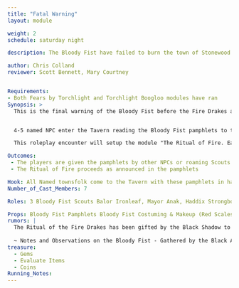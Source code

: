 ```yaml
---
title: "Fatal Warning"
layout: module

weight: 2
schedule: saturday night

description: The Bloody Fist have failed to burn the town of Stonewood down by conventional means so now they have made plans to enact the ritual to summon the Fire Drakes. People are wandering around with Pamphlets that warn of the comming destruction when the Fire Drakes are summoned. This module is a non-combative encounter.

author: Chris Colland
reviewer: Scott Bennett, Mary Courtney


Requirements: 
- Both Fears by Torchlight and Torchlight Boogloo modules have ran
Synopsis: > 
  This is the final warning of the Bloody Fist before the Fire Drakes are summoned. All named Townsfolk enter the town with pamphlets outlining an evacuation protocol for the citizens of Stonewood. The pamphlets seem to be a humane request for innocents to leave before this escalates but the wording is grim for what is to come.  


  4-5 named NPC enter the Tavern reading the Bloody Fist pamphlets to themselves in confusion and fear. 3 Bloody Fist Scouts enter unarmed with hands up, these Scouts are just delivering more pamphlets and then leaving. A large scene will erupt in the Tavern as the townsfolk are enraged for different reasons. 

  This roleplay encounter will setup the module "The Ritual of Fire. Each NPC will give different talking points and try to bring the players to different conclusions. At the climax of this scene Durmac will make a triumphant statement and storm out of the Tavern to go speak with the Bloody Fist only to find an assassin waiting for him to stab a pamphlet to his chest and kill him for his defiance.

Outcomes:
 - The players are given the pamphlets by other NPCs or roaming Scouts with no weapons. They aren’t here to fight; they have come to deliver a message.
 - The Ritual of Fire proceeds as announced in the pamphlets

Hook: All Named townsfolk come to the Tavern with these pamphlets in hand, Scouts follow them to distribute them.
Number_of_Cast_Members: 7

Roles: 3 Bloody Fist Scouts Balor Ironleaf, Mayor Anak, Haddix Strongbow, Durmac Leafdancer

Props: Bloody Fist Pamphlets Bloody Fist Costuming & Makeup (Red Scales on left side of face and 4 finger mark warpaint on right side of face), Named townsfolk costuming
rumors: |
  The Ritual of the Fire Drakes has been gifted by the Black Shadow to the Bloody Fist Orcs. This ritual allows the orcs to summon the Baleful Fire Drakes. These fearsome creatures are green and red Fire Drakes from the Fire Plane. They are morphed into Draconic looking figures because of the influence of the Black Shadow on the ritual. They are incredibly destructive and follow the orders of those who summoned them to complete their task or scorching things. They breathe a fire that will burn anything. They are fast moving and do not speak just grunt and growl.
  
  ~ Notes and Observations on the Bloody Fist - Gathered by the Black Anvil Mercenary Company
treasure: 
  - Gems
  - Evaluate Items
  - Coins
Running_Notes: 
---
```

